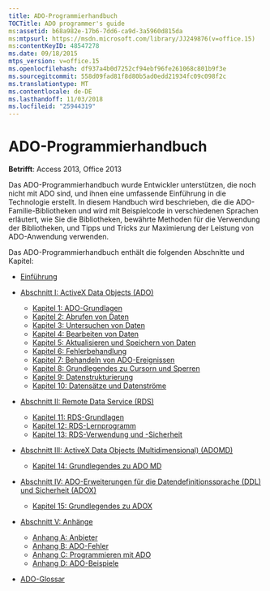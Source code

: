 ```yaml
---
title: ADO-Programmierhandbuch
TOCTitle: ADO programmer's guide
ms:assetid: b68a982e-17b6-7dd6-ca9d-3a5960d815da
ms:mtpsurl: https://msdn.microsoft.com/library/JJ249876(v=office.15)
ms:contentKeyID: 48547278
ms.date: 09/18/2015
mtps_version: v=office.15
ms.openlocfilehash: df937a4b0d7252cf94ebf96fe261068c801b9f3e
ms.sourcegitcommit: 558d09fad81f8d80b5ad0edd21934fc09c098f2c
ms.translationtype: MT
ms.contentlocale: de-DE
ms.lasthandoff: 11/03/2018
ms.locfileid: "25944319"
---
```

# <a name="ado-programmers-guide"></a>ADO-Programmierhandbuch

**Betrifft**: Access 2013, Office 2013

Das ADO-Programmierhandbuch wurde Entwickler unterstützen, die noch nicht mit ADO sind, und ihnen eine umfassende Einführung in die Technologie erstellt. In diesem Handbuch wird beschrieben, die die ADO-Familie-Bibliotheken und wird mit Beispielcode in verschiedenen Sprachen erläutert, wie Sie die Bibliotheken, bewährte Methoden für die Verwendung der Bibliotheken, und Tipps und Tricks zur Maximierung der Leistung von ADO-Anwendung verwenden.

Das ADO-Programmierhandbuch enthält die folgenden Abschnitte und Kapitel:

- [Einführung](introduction-to-ado-programming.md)
  
- [Abschnitt I: ActiveX Data Objects (ADO)](section-i-activex-data-objects.md)
    
    - [Kapitel 1: ADO-Grundlagen](chapter-1-ado-fundamentals.md)
    - [Kapitel 2: Abrufen von Daten](chapter-2-getting-data.md)
    - [Kapitel 3: Untersuchen von Daten](chapter-3-examining-data.md)
    - [Kapitel 4: Bearbeiten von Daten](chapter-4-editing-data.md)
    - [Kapitel 5: Aktualisieren und Speichern von Daten](chapter-5-updating-and-persisting-data.md)
    - [Kapitel 6: Fehlerbehandlung](chapter-6-error-handling.md)
    - [Kapitel 7: Behandeln von ADO-Ereignissen](chapter-7-handling-ado-events.md)
    - [Kapitel 8: Grundlegendes zu Cursorn und Sperren](chapter-8-understanding-cursors-and-locks.md)
    - [Kapitel 9: Datenstrukturierung](chapter-9-data-shaping.md)
    - [Kapitel 10: Datensätze und Datenströme](chapter-10-records-and-streams.md)

- [Abschnitt II: Remote Data Service (RDS)](section-ii-remote-data-service.md)
    
    - [Kapitel 11: RDS-Grundlagen](chapter-11-rds-fundamentals.md)
    - [Kapitel 12: RDS-Lernprogramm](chapter-12-rds-tutorial.md)
    - [Kapitel 13: RDS-Verwendung und -Sicherheit](chapter-13-rds-usage-and-security.md)

- [Abschnitt III: ActiveX Data Objects (Multidimensional) (ADOMD)](section-iii-ado-multidimensional-ado-md.md)
    
    - [Kapitel 14: Grundlegendes zu ADO MD](chapter-14-ado-md-fundamentals.md)

- [Abschnitt IV: ADO-Erweiterungen für die Datendefinitionssprache (DDL) und Sicherheit (ADOX)](section-iv-ado-extensions-for-data-definition-language-and-security-adox.md)
    
    - [Kapitel 15: Grundlegendes zu ADOX](chapter-15-adox-fundamentals.md)

- [Abschnitt V: Anhänge](section-v-appendixes.md)
    
    - [Anhang A: Anbieter](appendix-a-providers.md)
    - [Anhang B: ADO-Fehler](appendix-b-ado-errors.md)
    - [Anhang C: Programmieren mit ADO](appendix-c-programming-with-ado.md)
    - [Anhang D: ADO-Beispiele](appendix-d-ado-samples.md)

- [ADO-Glossar](ado-glossary.md)

